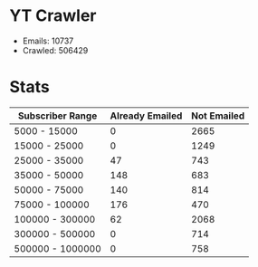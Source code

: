 # YT Crawler
- Emails: 10737
- Crawled: 506429

# Stats
| Subscriber Range  | Already Emailed | Not Emailed |
|-------|-------|-------|
| 5000 - 15000 | 0 | 2665 |
| 15000 - 25000 | 0 | 1249 |
| 25000 - 35000 | 47 | 743 |
| 35000 - 50000 | 148 | 683 |
| 50000 - 75000 | 140 | 814 |
| 75000 - 100000 | 176 | 470 |
| 100000 - 300000 | 62 | 2068 |
| 300000 - 500000 | 0 | 714 |
| 500000 - 1000000 | 0 | 758 |
